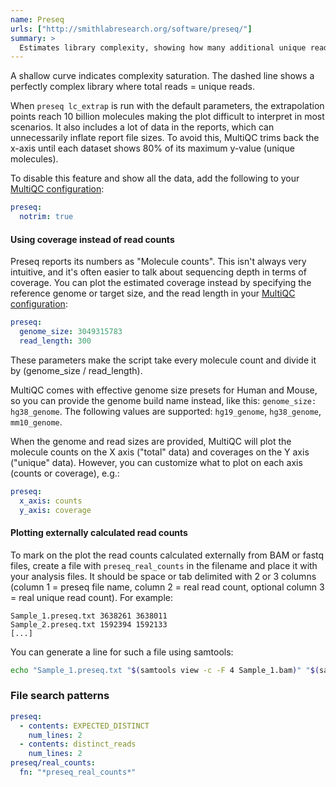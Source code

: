 ```yaml
---
name: Preseq
urls: ["http://smithlabresearch.org/software/preseq/"]
summary: >
  Estimates library complexity, showing how many additional unique reads are sequenced for increasing total read count
---
```


<!--
~~~~~ DO NOT EDIT ~~~~~
This file is autogenerated from the MultiQC module python docstring.
Do not edit the markdown, it will be overwritten.

File path for the source of this content: multiqc/modules/preseq/preseq.py
~~~~~~~~~~~~~~~~~~~~~~~
-->

A shallow curve indicates complexity saturation. The dashed line shows a perfectly complex library where total reads = unique reads.

When `preseq lc_extrap` is run with the default parameters, the extrapolation points
reach 10 billion molecules making the plot difficult to interpret in most scenarios.
It also includes a lot of data in the reports, which can unnecessarily inflate report
file sizes. To avoid this, MultiQC trims back the x-axis until each dataset
shows 80% of its maximum y-value (unique molecules).

To disable this feature and show all the data, add the following to your
[MultiQC configuration](http://multiqc.info/docs/#configuring-multiqc):

```yaml
preseq:
  notrim: true
```

#### Using coverage instead of read counts

Preseq reports its numbers as "Molecule counts". This isn't always very intuitive,
and it's often easier to talk about sequencing depth in terms of coverage.
You can plot the estimated coverage instead by specifying the reference genome or target size,
and the read length in your [MultiQC configuration](http://multiqc.info/docs/#configuring-multiqc):

```yaml
preseq:
  genome_size: 3049315783
  read_length: 300
```

These parameters make the script take every molecule count and divide it by
(genome_size / read_length).

MultiQC comes with effective genome size presets for Human and Mouse, so you can
provide the genome build name instead, like this: `genome_size: hg38_genome`. The
following values are supported: `hg19_genome`, `hg38_genome`, `mm10_genome`.

When the genome and read sizes are provided, MultiQC will plot the molecule counts
on the X axis ("total" data) and coverages on the Y axis ("unique" data).
However, you can customize what to plot on each axis (counts or coverage), e.g.:

```yaml
preseq:
  x_axis: counts
  y_axis: coverage
```

#### Plotting externally calculated read counts

To mark on the plot the read counts calculated externally from BAM or fastq files,
create a file with `preseq_real_counts` in the filename and place it with your analysis files.
It should be space or tab delimited with 2 or 3 columns (column 1 = preseq file name,
column 2 = real read count, optional column 3 = real unique read count). For example:

```
Sample_1.preseq.txt 3638261 3638011
Sample_2.preseq.txt 1592394 1592133
[...]
```

You can generate a line for such a file using samtools:

```bash
echo "Sample_1.preseq.txt "$(samtools view -c -F 4 Sample_1.bam)" "$(samtools view -c -F 1028 Sample_1.bam)
```

### File search patterns

```yaml
preseq:
  - contents: EXPECTED_DISTINCT
    num_lines: 2
  - contents: distinct_reads
    num_lines: 2
preseq/real_counts:
  fn: "*preseq_real_counts*"
```
